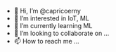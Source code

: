 - 👋 Hi, I’m @capricoerny
- 👀 I’m interested in IoT, ML
- 🌱 I’m currently learning ML
- 💞️ I’m looking to collaborate on ...
- 📫 How to reach me ...

<!---
capricoerny/capricoerny is a ✨ special ✨ repository because its `README.md` (this file) appears on your GitHub profile.
You can click the Preview link to take a look at your changes.
--->
